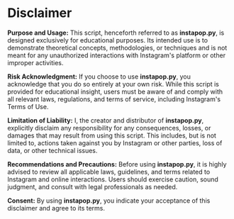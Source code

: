# Disclaimer

**Purpose and Usage:** This script, henceforth referred to as **instapop.py**, is designed exclusively for educational purposes. Its intended use is to demonstrate theoretical concepts, methodologies, or techniques and is not meant for any unauthorized interactions with Instagram's platform or other improper activities.

**Risk Acknowledgment:** If you choose to use **instapop.py**, you acknowledge that you do so entirely at your own risk. While this script is provided for educational insight, users must be aware of and comply with all relevant laws, regulations, and terms of service, including Instagram's Terms of Use.

**Limitation of Liability:** I, the creator and distributor of **instapop.py**, explicitly disclaim any responsibility for any consequences, losses, or damages that may result from using this script. This includes, but is not limited to, actions taken against you by Instagram or other parties, loss of data, or other technical issues.

**Recommendations and Precautions:** Before using **instapop.py**, it is highly advised to review all applicable laws, guidelines, and terms related to Instagram and online interactions. Users should exercise caution, sound judgment, and consult with legal professionals as needed.

**Consent:** By using **instapop.py**, you indicate your acceptance of this disclaimer and agree to its terms.
